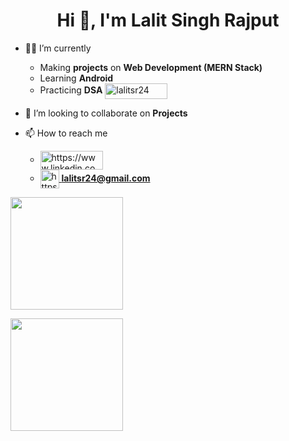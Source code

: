 <h1 align="center">Hi 👋, I'm Lalit Singh Rajput</h1>

- 👨‍💻 I’m currently

  - Making **projects** on **Web Development (MERN Stack)**
  - Learning **Android**
  - Practicing **DSA** <a href="https://www.leetcode.com/lalitsr24" target="blank"><img align="center" src="https://img.shields.io/badge/LeetCode-000000?style=for-the-badge&logo=LeetCode&logoColor=#d16c06" alt="lalitsr24" height="25" width="100" /> </a>

- 👯 I’m looking to collaborate on **Projects**

- 📫 How to reach me

  - <a href="https://www.linkedin.com/in/lalit-singh-rajput-607b1119b/" target="blank"><img align="center" src="https://img.shields.io/badge/LinkedIn-0077B5?style=for-the-badge&logo=linkedin&logoColor=white" alt="https://www.linkedin.com/in/lalit-singh-rajput-607b1119b/" height="30" width="100" /></a>
  - <a href="lalitsr24@gmail.com" target="blank"><img align="center" src="https://cdn-icons-png.flaticon.com/512/5968/5968534.png" alt="https://www.linkedin.com/in/lalit-singh-rajput-607b1119b/" height="30" width="30" /> **lalitsr24@gmail.com**</a>

<p align="left">
<img height="180em" src="https://github-readme-stats.vercel.app/api?username=LalitSinghRajput&count_private=true&show_icons=true" />
</p>
<p align="left">
<img height="180em" src="https://github-readme-stats.vercel.app/api/top-langs/?username=LalitSinghRajput&hide=procfile&layout=compact"/>
</p>
